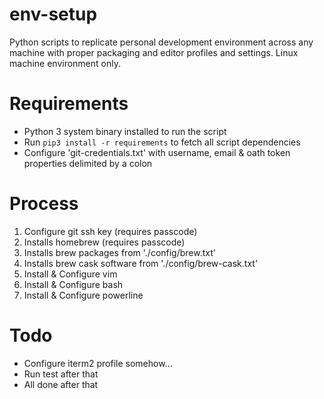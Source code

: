 # env-setup

Python scripts to replicate personal development environment across any machine with proper packaging and editor profiles and settings. Linux machine environment only.

# Requirements
- Python 3 system binary installed to run the script
- Run `pip3 install -r requirements` to fetch all script dependencies
- Configure 'git-credentials.txt' with username, email & oath token properties delimited by a colon

# Process
1. Configure git ssh key (requires passcode)
2. Installs homebrew (requires passcode)
3. Installs brew packages from './config/brew.txt'
4. Installs brew cask software from './config/brew-cask.txt'
5. Install & Configure vim
6. Install & Configure bash
7. Install & Configure powerline

# Todo
- Configure iterm2 profile somehow...
- Run test after that
- All done after that
